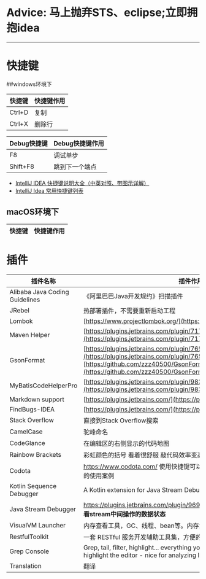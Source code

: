 # Advice: 马上抛弃STS、eclipse;立即拥抱idea 

----

# 快捷键

##windows环境下

| 快捷键 | 快捷键作用|
|--------| ------ |
|Ctrl+D|复制|
|Ctrl+X|删除行|



|Debug快捷键|Debug快捷键作用|
|--------| ------ |
|F8|调试单步|
|Shift+F8|跳到下一个端点|


- [IntelliJ IDEA 快捷键说明大全（中英对照、带图示详解）](https://juejin.im/post/5a90810b6fb9a063606eefe0)
- [IntelliJ Idea 常用快捷键列表](https://blog.csdn.net/childhooders/article/details/4319679)

## macOS环境下
| 快捷键 | 快捷键作用|
|--------| ------ |


# 插件

| 插件名称 | 插件作用|
|--------| ------ |
|Alibaba Java Coding Guidelines|《阿里巴巴Java开发规约》扫描插件|
|JRebel|热部署插件，不需要重新启动工程|
|Lombok|[https://www.projectlombok.org/](https://www.projectlombok.org/)|
|Maven Helper|[https://plugins.jetbrains.com/plugin/7179-maven-helper](https://plugins.jetbrains.com/plugin/7179-maven-helper)|
|GsonFormat|[https://plugins.jetbrains.com/plugin/7654-gsonformat](https://plugins.jetbrains.com/plugin/7654-gsonformat)  [https://github.com/zzz40500/GsonFormat/blob/master/README_CN.md](https://github.com/zzz40500/GsonFormat/blob/master/README_CN.md)|
|MyBatisCodeHelperPro|[https://plugins.jetbrains.com/plugin/9837-mybatiscodehelperpro](https://plugins.jetbrains.com/plugin/9837-mybatiscodehelperpro)|
|Markdown support|[https://plugins.jetbrains.com/](https://plugins.jetbrains.com/)|
|FindBugs-IDEA|[https://plugins.jetbrains.com/](https://plugins.jetbrains.com/)|
|Stack Overflow|直接到Stack Overflow搜索|
|CamelCase|驼峰命名|
|CodeGlance|在编辑区的右侧显示的代码地图|
|Rainbow Brackets|彩虹颜色的括号  看着很舒服 敲代码效率变高 **括号多时有作用**|
|Codota|https://www.codota.com/ 使用快捷键可以搜索知名开源项目中该类或者方法的使用案例|
|Kotlin Sequence Debugger|A Kotlin extension for Java Stream Debugger plugin.|
|Java Stream Debugger|https://plugins.jetbrains.com/plugin/9696-java-stream-debugger **可以查看stream中间操作的数据状态**|
|VisualVM Launcher|内存查看工具，GC、线程、bean等。内存溢出什么的，都有迹可循|
|RestfulToolkit|一套 RESTful 服务开发辅助工具集，方便的进行全局接口查找。|
|Grep Console|Grep, tail, filter, highlight... everything you need for a console. Also can highlight the editor - nice for analyzing logs... |
|Translation|翻译|
